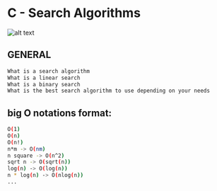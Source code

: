 # C - Search Algorithms
![alt text](https://www.gatevidyalay.com/wp-content/uploads/2018/07/Searching-Algorithms-Approaches-to-Searching.png)

## GENERAL
```bash
What is a search algorithm
What is a linear search
What is a binary search
What is the best search algorithm to use depending on your needs
```

## big O notations format:
```bash
O(1)
O(n)
O(n!)
n*m -> O(nm)
n square -> O(n^2)
sqrt n -> O(sqrt(n))
log(n) -> O(log(n))
n * log(n) -> O(nlog(n))
...
```